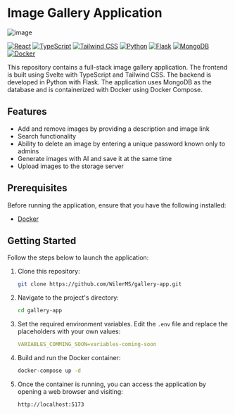# Image Gallery Application

![image](https://github.com/WilerMS/gallery-app/assets/70902862/e2d19f09-89ea-4744-b093-7ee6582b1264)

[![React](https://img.shields.io/badge/Frontend-React-blueviolet)](https://react.dev/)
[![TypeScript](https://img.shields.io/badge/Frontend-TypeScript-blue)](https://www.typescriptlang.org/)
[![Tailwind CSS](https://img.shields.io/badge/Frontend-Tailwind_CSS-38B2AC)](https://tailwindcss.com/)
[![Python](https://img.shields.io/badge/Backend-Python-blue)](https://www.python.org/)
[![Flask](https://img.shields.io/badge/Backend-Flask-lightgrey)](https://flask.palletsprojects.com/)
[![MongoDB](https://img.shields.io/badge/Database-MongoDB-4DB33D)](https://www.mongodb.com/)
[![Docker](https://img.shields.io/badge/Containerization-Docker-2496ED)](https://www.docker.com/)

This repository contains a full-stack image gallery application. The frontend is built using Svelte with TypeScript and Tailwind CSS. The backend is developed in Python with Flask. The application uses MongoDB as the database and is containerized with Docker using Docker Compose.

## Features

- Add and remove images by providing a description and image link
- Search functionality
- Ability to delete an image by entering a unique password known only to admins
- Generate images with AI and save it at the same time
- Upload images to the storage server

## Prerequisites

Before running the application, ensure that you have the following installed:

- [Docker](https://www.docker.com/get-started)

## Getting Started

Follow the steps below to launch the application:

1. Clone this repository:

   ```bash
   git clone https://github.com/WilerMS/gallery-app.git
   ```

2. Navigate to the project's directory:

   ```bash
   cd gallery-app
   ```

3. Set the required environment variables. Edit the `.env` file and replace the placeholders with your own values:

   ```yml
   VARIABLES_COMMING_SOON=variables-coming-soon
   ```

4. Build and run the Docker container:

   ```bash
   docker-compose up -d
   ```

5. Once the container is running, you can access the application by opening a web browser and visiting:

   ```plaintext
   http://localhost:5173
   ```
